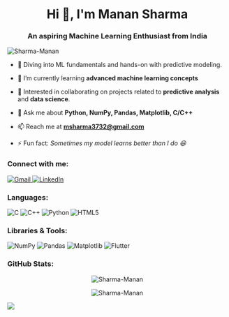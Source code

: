 <h1 align="center">Hi 👋, I'm Manan Sharma</h1>
<h3 align="center">An aspiring Machine Learning Enthusiast from India</h3>

<p align="left"> <img src="https://komarev.com/ghpvc/?username=Sharma-Manan&label=Profile%20views&color=0e75b6&style=flat" alt="Sharma-Manan" /> </p>

- 🔭 Diving into ML fundamentals and hands-on with predictive modeling.
- 🌱 I’m currently learning **advanced machine learning concepts**
- 👯 Interested in collaborating on projects related to **predictive analysis** and **data science**.
- 💬 Ask me about **Python, NumPy, Pandas, Matplotlib, C/C++**
- 📫 Reach me at **msharma3732@gmail.com**

- ⚡ Fun fact: *Sometimes my model learns better than I do 😄*

<h3 align="left">Connect with me:</h3>
<p align="left">
  <a href="mailto:msharma3732@gmail.com">
    <img src="https://img.shields.io/badge/Gmail-D14836?style=for-the-badge&logo=gmail&logoColor=white" alt="Gmail"/>
  </a>
  <a href="https://www.linkedin.com/in/manan-sharma-765685268/" target="_blank">
    <img src="https://img.shields.io/badge/LinkedIn-0077B5?style=for-the-badge&logo=linkedin&logoColor=white" alt="LinkedIn"/>
  </a>
</p>

<h3 align="left">Languages:</h3>
<p align="left">
  <img src="https://img.icons8.com/color/48/000000/c-programming.png" alt="C"/>
  <img src="https://img.icons8.com/color/48/000000/c-plus-plus-logo.png" alt="C++"/>
  <img src="https://img.icons8.com/color/48/000000/python.png" alt="Python"/>
  <img src="https://img.icons8.com/color/48/000000/html-5.png" alt="HTML5"/>
</p>

<h3 align="left">Libraries & Tools:</h3>
<p align="left">
  <img src="https://img.icons8.com/color/48/000000/numpy.png" alt="NumPy"/>
  <img src="https://img.icons8.com/color/48/000000/pandas.png" alt="Pandas"/>
  <img src="https://img.shields.io/badge/Matplotlib-3776AB?style=for-the-badge&logo=python&logoColor=white" alt="Matplotlib"/>
  <img src="https://img.icons8.com/color/48/000000/flutter.png" alt="Flutter"/>
</p>

<h3 align="left">GitHub Stats:</h3>
<p align="center">
  <img align="center" src="https://github-readme-stats.vercel.app/api?username=Sharma-Manan&show_icons=true&hide_title=true&count_private=true&hide=prs&theme=radical" alt="Sharma-Manan" />
</p>

<p align="center">
  <img align="center" src="https://streak-stats.demolab.com?user=Sharma-Manan&theme=radical" alt="Sharma-Manan" />
</p>

![](https://github-profile-trophy.vercel.app/?username=Sharma-Manan&theme=transparent&no-frame=true&no-bg=true&margin-w=4)
